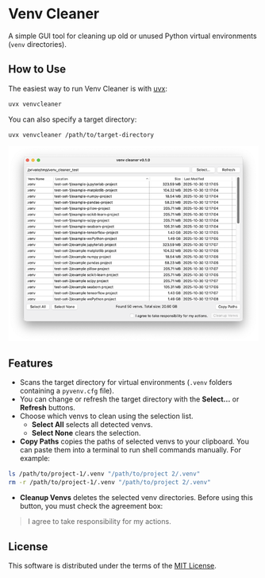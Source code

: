 # Venv Cleaner

A simple GUI tool for cleaning up old or unused Python virtual environments (`venv` directories).

## How to Use

The easiest way to run Venv Cleaner is with [uvx](https://docs.astral.sh/uv/guides/tools/):

```bash
uvx venvcleaner
```

You can also specify a target directory:

```bash
uvx venvcleaner /path/to/target-directory
```

![screenshot](https://raw.githubusercontent.com/yamakox/VenvCleaner/main/screenshot.png)

## Features

- Scans the target directory for virtual environments (`.venv` folders containing a `pyvenv.cfg` file).
- You can change or refresh the target directory with the __Select...__ or __Refresh__ buttons.
- Choose which venvs to clean using the selection list.
  - __Select All__ selects all detected venvs.
  - __Select None__ clears the selection.
- __Copy Paths__ copies the paths of selected venvs to your clipboard.
You can paste them into a terminal to run shell commands manually. For example:

```bash
ls /path/to/project-1/.venv "/path/to/project 2/.venv"
rm -r /path/to/project-1/.venv "/path/to/project 2/.venv"
```

- __Cleanup Venvs__ deletes the selected venv directories.
Before using this button, you must check the agreement box:

> I agree to take responsibility for my actions.

## License

This software is distributed under the terms of the [MIT License](./LICENSE).
